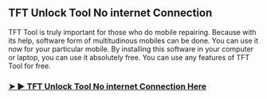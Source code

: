 ## TFT Unlock Tool No internet Connection

TFT Tool is truly important for those who do mobile repairing. Because with its help, software form of multitudinous mobiles can be done. You can use it now for your particular mobile. By installing this software in your computer or laptop, you can use it absolutely free. You can use any features of TFT Tool for free.

### [➤ ► TFT Unlock Tool No internet Connection Here](https://tinyurl.com/9rdtyvz2)
